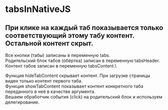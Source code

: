 # tabsInNativeJS

## При клике на каждый таб показывается только соответствующий этому табу контент. Остальной контент скрыт. ##

Все кнопки (табы) записаны в переменную tabs.\
Родительский блок табов (обёртка) записан в переменную tabsHeader.\
Контент табов записан в переменную tabsContent.\


Функция hideTabContent скрывает контент. При загрузке страницы виден только контент первого таба.\
Функция showTabContent показывает контент конкретного таба переданного в неё в качестве аргумента.\
Вешаем обработчик события (click) на родительский блок и используем делегирование.
